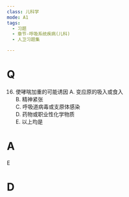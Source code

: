 ```yaml
---
class: 儿科学
mode: A1
tags:
  - 习题
  - 章节-呼吸系统疾病(儿科)
  - 人卫习题集

---
```


# Q
16. 使哮喘加重的可能诱因
A. 变应原的吸入或食入  
B. 精神紧张  
C. 呼吸道病毒或支原体感染  
D. 药物或职业性化学物质  
E. 以上均是
# A
E
# D
